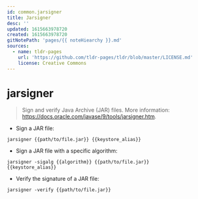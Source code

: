 ```yaml
---
id: common.jarsigner
title: Jarsigner
desc: ''
updated: 1615663978720
created: 1615663978720
gitNotePath: 'pages/{{ noteHiearchy }}.md'
sources:
  - name: tldr-pages
    url: 'https://github.com/tldr-pages/tldr/blob/master/LICENSE.md'
    license: Creative Commons
---
```

# jarsigner

> Sign and verify Java Archive (JAR) files.
> More information: <https://docs.oracle.com/javase/9/tools/jarsigner.htm>.

- Sign a JAR file:

`jarsigner {{path/to/file.jar}} {{keystore_alias}}`

- Sign a JAR file with a specific algorithm:

`jarsigner -sigalg {{algorithm}} {{path/to/file.jar}} {{keystore_alias}}`

- Verify the signature of a JAR file:

`jarsigner -verify {{path/to/file.jar}}`

